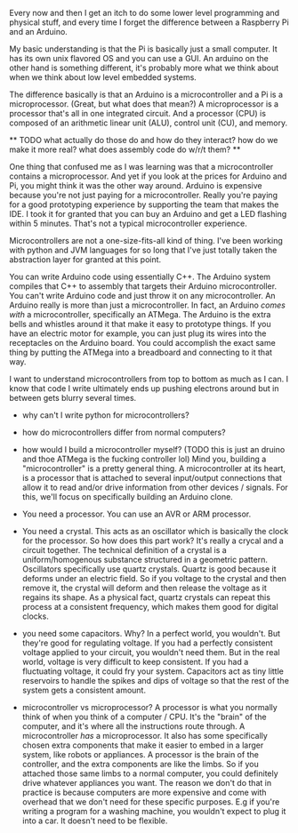 Every now and then I get an itch to do some lower level programming and physical stuff, and every time I forget the difference between a Raspberry Pi and an Arduino. 

My basic understanding is that the Pi is basically just a small computer.
It has its own unix flavored OS and you can use a GUI. 
An arduino on the other hand is something different, it's probably more what we think about when we think about low level embedded systems. 

The difference basically is that an Arduino is a microcontroller and a Pi is a microprocessor. (Great, but what does that mean?)
A microprocessor is a processor that's all in one integrated circuit. 
And a processor (CPU) is composed of an arithmetic linear unit (ALU), control unit (CU), and memory.

** TODO what actually do those do and how do they interact? how do we make it more real? what does assembly code do w/r/t them? **

One thing that confused me as I was learning was that a microcontroller contains a microprocessor. 
And yet if you look at the prices for Arduino and Pi, you might think it was the other way around.
Arduino is expensive because you're not just paying for a microcontroller. Really you're paying for a good prototyping experience
by supporting the team that makes the IDE. I took it for granted that you can buy an Arduino and get a LED flashing within 5 minutes. 
That's not a typical microcontroller experience. 

Microcontrollers are not a one-size-fits-all kind of thing. I've been working with python and JVM languages for so long that I've just totally taken
the abstraction layer for granted at this point.

You can write Arduino code using essentially C++. The Arduino system compiles that C++ to assembly that targets their Arduino microcontroller. 
You can't write Arduino code and just throw it on any microcontroller. An Arduino really is more than just a microcontroller. In fact, an Arduino _comes with_ a microcontroller, specifically an ATMega. The Arduino is the extra bells and whistles around it that make it easy to prototype things. If you have an electric motor for example, you can just plug its wires into the receptacles on the Arduino board. You could accomplish the exact same thing by putting the ATMega into a breadboard and connecting to it that way.

I want to understand microcontrollers from top to bottom as much as I can. I know that code I write ultimately ends up pushing electrons around but in between gets blurry several times.

- why can't I write python for microcontrollers?
- how do microcontrollers differ from normal computers?
- how would I build a microcontroller myself? (TODO this is just an druino and thoe ATMega is the fucking controller lol)
Mind you, building a "microcontroller" is a pretty general thing. A microcontroller at its heart, is a processor that is attached to several input/output connections that allow it to read and/or drive information from other devices / signals. For this, we'll focus on specifically building an Arduino clone.

- You need a processor. You can use an AVR or ARM processor. 
- You need a crystal. This acts as an oscillator which is basically the clock for the processor. So how does this part work? It's really a crycal and a circuit together. The technical definition of a crystal is a uniform/homogenous substance structured in a geometric pattern. Oscillators specifically use quartz crystals. Quartz is good because it deforms under an electric field. So if you voltage to the crystal and then remove it, the crystal will deform and then release the voltage as it regains its shape. 
As a physical fact, quartz crystals can repeat this process at a consistent frequency, which makes them good for digital clocks. 
- you need some capacitors. Why? In a perfect world, you wouldn't. But they're good for regulating voltage. If you had a perfectly consistent voltage applied to your circuit, you wouldn't need them. But in the real world, voltage is very difficult to keep consistent. If you had a fluctuating voltage, it could fry your system. Capacitors act as tiny little reservoirs to handle the spikes and dips of voltage so that the rest of the system gets a consistent amount.


- microcontroller vs microprocessor?
A processor is what you normally think of when you think of a computer / CPU. It's the "brain" of the computer, and it's where all the instructions route through. A microcontroller _has_ a microprocessor. It also has some specifically chosen extra components that make it easier to embed in a larger system, like robots or appliances. A processor is the brain of the controller, and the extra components are like the limbs. So if you attached those same limbs to a normal computer, you could definitely drive whatever appliances you want. 
The reason we don't do that in practice is because computers are more expensive and come with overhead that we don't need for these specific purposes. 
E.g if you're writing a program for a washing machine, you wouldn't expect to plug it into a car. It doesn't need to be flexible.
